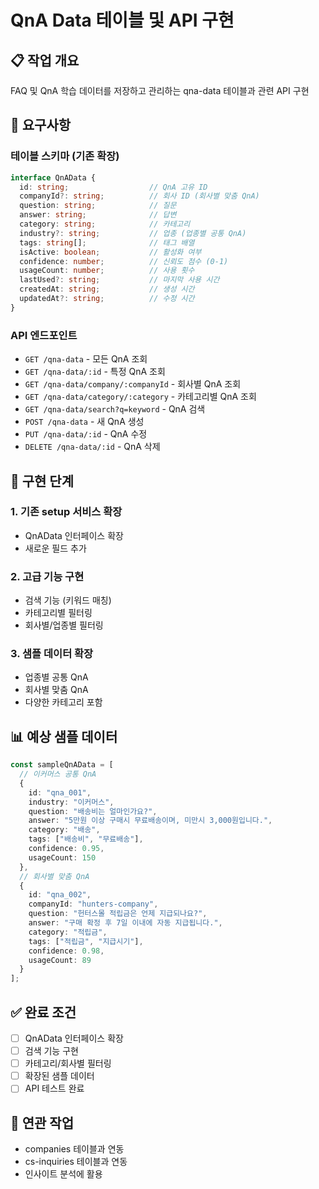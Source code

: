 # QnA Data 테이블 및 API 구현

## 📋 작업 개요
FAQ 및 QnA 학습 데이터를 저장하고 관리하는 qna-data 테이블과 관련 API 구현

## 🎯 요구사항

### 테이블 스키마 (기존 확장)
```typescript
interface QnAData {
  id: string;                  // QnA 고유 ID
  companyId?: string;          // 회사 ID (회사별 맞춤 QnA)
  question: string;            // 질문
  answer: string;              // 답변
  category: string;            // 카테고리
  industry?: string;           // 업종 (업종별 공통 QnA)
  tags: string[];              // 태그 배열
  isActive: boolean;           // 활성화 여부
  confidence: number;          // 신뢰도 점수 (0-1)
  usageCount: number;          // 사용 횟수
  lastUsed?: string;           // 마지막 사용 시간
  createdAt: string;           // 생성 시간
  updatedAt?: string;          // 수정 시간
}
```

### API 엔드포인트
- `GET /qna-data` - 모든 QnA 조회
- `GET /qna-data/:id` - 특정 QnA 조회
- `GET /qna-data/company/:companyId` - 회사별 QnA 조회
- `GET /qna-data/category/:category` - 카테고리별 QnA 조회
- `GET /qna-data/search?q=keyword` - QnA 검색
- `POST /qna-data` - 새 QnA 생성
- `PUT /qna-data/:id` - QnA 수정
- `DELETE /qna-data/:id` - QnA 삭제

## 🔧 구현 단계

### 1. 기존 setup 서비스 확장
- QnAData 인터페이스 확장
- 새로운 필드 추가

### 2. 고급 기능 구현
- 검색 기능 (키워드 매칭)
- 카테고리별 필터링
- 회사별/업종별 필터링

### 3. 샘플 데이터 확장
- 업종별 공통 QnA
- 회사별 맞춤 QnA
- 다양한 카테고리 포함

## 📊 예상 샘플 데이터
```typescript
const sampleQnAData = [
  // 이커머스 공통 QnA
  {
    id: "qna_001",
    industry: "이커머스",
    question: "배송비는 얼마인가요?",
    answer: "5만원 이상 구매시 무료배송이며, 미만시 3,000원입니다.",
    category: "배송",
    tags: ["배송비", "무료배송"],
    confidence: 0.95,
    usageCount: 150
  },
  // 회사별 맞춤 QnA
  {
    id: "qna_002", 
    companyId: "hunters-company",
    question: "헌터스몰 적립금은 언제 지급되나요?",
    answer: "구매 확정 후 7일 이내에 자동 지급됩니다.",
    category: "적립금",
    tags: ["적립금", "지급시기"],
    confidence: 0.98,
    usageCount: 89
  }
];
```

## ✅ 완료 조건
- [ ] QnAData 인터페이스 확장
- [ ] 검색 기능 구현
- [ ] 카테고리/회사별 필터링
- [ ] 확장된 샘플 데이터
- [ ] API 테스트 완료

## 🔗 연관 작업
- companies 테이블과 연동
- cs-inquiries 테이블과 연동
- 인사이트 분석에 활용
